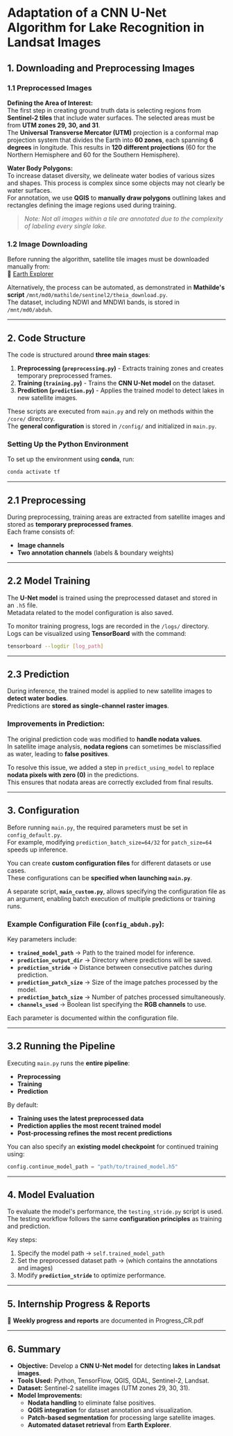 # Adaptation of a CNN U-Net Algorithm for Lake Recognition in Landsat Images

## 1. Downloading and Preprocessing Images

### 1.1 Preprocessed Images

**Defining the Area of Interest:**  
The first step in creating ground truth data is selecting regions from **Sentinel-2 tiles** that include water surfaces. The selected areas must be from **UTM zones 29, 30, and 31**.  
The **Universal Transverse Mercator (UTM)** projection is a conformal map projection system that divides the Earth into **60 zones**, each spanning **6 degrees** in longitude. This results in **120 different projections** (60 for the Northern Hemisphere and 60 for the Southern Hemisphere).

**Water Body Polygons:**  
To increase dataset diversity, we delineate water bodies of various sizes and shapes. This process is complex since some objects may not clearly be water surfaces.  
For annotation, we use **QGIS** to **manually draw polygons** outlining lakes and rectangles defining the image regions used during training.

> *Note: Not all images within a tile are annotated due to the complexity of labeling every single lake.*

### 1.2 Image Downloading

Before running the algorithm, satellite tile images must be downloaded manually from:  
🔗 [Earth Explorer](https://earthexplorer.usgs.gov/)

Alternatively, the process can be automated, as demonstrated in **Mathilde's script** `/mnt/md0/mathilde/sentinel2/theia_download.py`.  
The dataset, including NDWI and MNDWI bands, is stored in `/mnt/md0/abduh`.

---

## 2. Code Structure

The code is structured around **three main stages**:

1. **Preprocessing (`preprocessing.py`)** - Extracts training zones and creates temporary preprocessed frames.
2. **Training (`training.py`)** - Trains the **CNN U-Net model** on the dataset.
3. **Prediction (`prediction.py`)** - Applies the trained model to detect lakes in new satellite images.

These scripts are executed from `main.py` and rely on methods within the `/core/` directory.  
The **general configuration** is stored in `/config/` and initialized in `main.py`.

### Setting Up the Python Environment

To set up the environment using **conda**, run:

```sh
conda activate tf
```

---

## 2.1 Preprocessing

During preprocessing, training areas are extracted from satellite images and stored as **temporary preprocessed frames**.  
Each frame consists of:
- **Image channels**
- **Two annotation channels** (labels & boundary weights)

---

## 2.2 Model Training

The **U-Net model** is trained using the preprocessed dataset and stored in an `.h5` file.  
Metadata related to the model configuration is also saved.

To monitor training progress, logs are recorded in the `/logs/` directory.  
Logs can be visualized using **TensorBoard** with the command:

```sh
tensorboard --logdir [log_path]
```

---

## 2.3 Prediction

During inference, the trained model is applied to new satellite images to **detect water bodies**.  
Predictions are **stored as single-channel raster images**.

### Improvements in Prediction:
The original prediction code was modified to **handle nodata values**.  
In satellite image analysis, **nodata regions** can sometimes be misclassified as water, leading to **false positives**.

To resolve this issue, we added a step in `predict_using_model` to replace **nodata pixels with zero (0)** in the predictions.  
This ensures that nodata areas are correctly excluded from final results.

---

## 3. Configuration

Before running `main.py`, the required parameters must be set in `config_default.py`.  
For example, modifying `prediction_batch_size=64/32` for `patch_size=64` speeds up inference.

You can create **custom configuration files** for different datasets or use cases.  
These configurations can be **specified when launching `main.py`**.  

A separate script, **`main_custom.py`**, allows specifying the configuration file as an argument, enabling batch execution of multiple predictions or training runs.

### **Example Configuration File (`config_abduh.py`):**

Key parameters include:

- **`trained_model_path`** → Path to the trained model for inference.
- **`prediction_output_dir`** → Directory where predictions will be saved.
- **`prediction_stride`** → Distance between consecutive patches during prediction.
- **`prediction_patch_size`** → Size of the image patches processed by the model.
- **`prediction_batch_size`** → Number of patches processed simultaneously.
- **`channels_used`** → Boolean list specifying the **RGB channels** to use.

Each parameter is documented within the configuration file.

---

## 3.2 Running the Pipeline

Executing `main.py` runs the **entire pipeline**:  
- **Preprocessing**
- **Training**
- **Prediction**

By default:
- **Training uses the latest preprocessed data**
- **Prediction applies the most recent trained model**
- **Post-processing refines the most recent predictions**

You can also specify an **existing model checkpoint** for continued training using:

```python
config.continue_model_path = "path/to/trained_model.h5"
```

---

## 4. Model Evaluation

To evaluate the model's performance, the `testing_stride.py` script is used.  
The testing workflow follows the same **configuration principles** as training and prediction.

Key steps:
1. Specify the model path → `self.trained_model_path`
2. Set the preprocessed dataset path → (which contains the annotations and images)
3. Modify **`prediction_stride`** to optimize performance.

---

## 5. Internship Progress & Reports

📄 **Weekly progress and reports** are documented in Progress_CR.pdf


---

## 6. Summary

- **Objective:** Develop a **CNN U-Net model** for detecting **lakes in Landsat images**.
- **Tools Used:** Python, TensorFlow, QGIS, GDAL, Sentinel-2, Landsat.
- **Dataset:** Sentinel-2 satellite images (UTM zones 29, 30, 31).
- **Model Improvements:**
  - **Nodata handling** to eliminate false positives.
  - **QGIS integration** for dataset annotation and visualization.
  - **Patch-based segmentation** for processing large satellite images.
  - **Automated dataset retrieval** from **Earth Explorer**.


